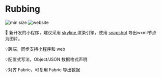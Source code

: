 # Rubbing

![min size](https://img.shields.io/bundlephobia/minzip/rubbing)
![website](https://img.shields.io/website?url=https%3A%2F%2Frubbing.shinji.me%2F)

📣
新开发的小程序，建议采用 [skyline ](https://developers.weixin.qq.com/miniprogram/dev/framework/runtime/skyline/introduction.html) 渲染引擎，使用 [snapshot](https://developers.weixin.qq.com/miniprogram/dev/component/snapshot.html) 导出wxml节点为图片。

💡跨端，同步支持小程序和 web

💡配置式写法，Object/JSON 数据格式声明

💡对齐 Fabric，可复用 Fabric 导出数据
